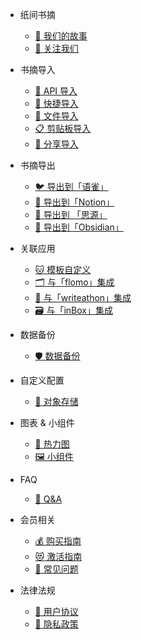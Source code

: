 <!-- docs/_sidebar.md -->

* 纸间书摘

    * [👀 我们的故事](/)
    * [📢 关注我们](/follow)

* 书摘导入

    * [🧙 API 导入](import/api/api)
    * [🚀 快捷导入](import/quickimport)
    * [📃 文件导入](import/file)
    * [📋 剪贴板导入](import/clipboard)
    * [🍬 分享导入](import/share)

* 书摘导出

    * [🐦 导出到「语雀」](export/yuque)
    * [🥷 导出到「Notion」](export/notion)
    * [💄 导出到 「思源」](export/siyuan)
    * [🌋 导出到「Obsidian」](export/obsidian)

* 关联应用 

    * [🐱 模板自定义](integration/template)
    * [🗂️ 与「flomo」集成](integration/flomo)
    * [🏃 与「writeathon」集成](integration/writeathon)
    * [🗃️ 与「inBox」集成](integration/inbox)

* 数据备份

    * [🛡️ 数据备份](backup/guide)

* 自定义配置

    * [💾 对象存储](custom_configuration/cos)

* 图表 & 小组件

    * [💚 热力图](chart/heartchart)
    * [🖼 小组件](chart/appwidget)

* FAQ

    * [🥰 Q&A](faq/qa)

* 会员相关

    * [💰 购买指南](vip/purchase)
    * [😻 激活指南](vip/activation)
    * [🤔 常见问题](vip/qa)

* 法律法规

    * [🤝 用户协议](law/useragreement)
    * [🙈 隐私政策](law/privacypolicy)
    
